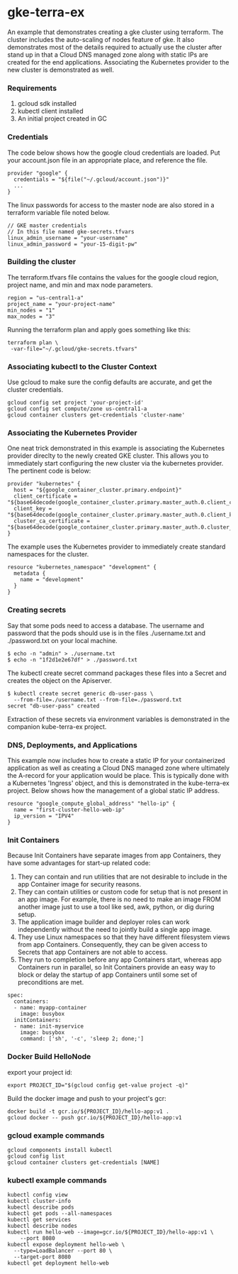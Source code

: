 # gke-terra-ex

An example that demonstrates creating a gke cluster using terraform. The cluster includes the auto-scaling of nodes feature of gke. It also demonstrates most of the details required to actually use the cluster after stand up in that a Cloud DNS managed zone along with static IPs are created for the end applications. Associating the Kubernetes provider to the new cluster is demonstrated as well.  

### Requirements
  1. gcloud sdk installed
  1. kubectl client installed
  1. An initial project created in GC

### Credentials
The code below shows how the google cloud credentials are loaded. Put your account.json file in an appropriate place, and reference the file.

```
provider "google" {
  credentials = "${file("~/.gcloud/account.json")}"
  ...
}
```

The linux passwords for access to the master node are also stored in a terraform variable file noted below.

```
// GKE master credentials
// In this file named gke-secrets.tfvars
linux_admin_username = "your-username"
linux_admin_password = "your-15-digit-pw"
```
### Building the cluster
The terraform.tfvars file contains the values for the google cloud region, project name, and min and max node parameters.
```
region = "us-central1-a"
project_name = "your-project-name"
min_nodes = "1"
max_nodes = "3"
```
Running the terraform plan and apply goes something like this:
```
terraform plan \
 -var-file="~/.gcloud/gke-secrets.tfvars"
```
### Associating kubectl to the Cluster Context
Use gcloud to make sure the config defaults are accurate, and get the cluster credentials.
```
gcloud config set project 'your-project-id'
gcloud config set compute/zone us-central1-a
gcloud container clusters get-credentials 'cluster-name'

```
### Associating the Kubernetes Provider
One neat trick demonstrated in this example is associating the Kubernetes provider direclty to the newly created GKE cluster. This allows you to immediately start configuring the new cluster via the kubernetes provider. The pertinent code is below:
```
provider "kubernetes" {
  host = "${google_container_cluster.primary.endpoint}"
  client_certificate = "${base64decode(google_container_cluster.primary.master_auth.0.client_certificate)}"
  client_key = "${base64decode(google_container_cluster.primary.master_auth.0.client_key)}"
  cluster_ca_certificate = "${base64decode(google_container_cluster.primary.master_auth.0.cluster_ca_certificate)}"
}
```
The example uses the Kubernetes provider to immediately create standard namespaces for the cluster.
```
resource "kubernetes_namespace" "development" {
  metadata {
    name = "development"
  }
}
```
### Creating secrets
Say that some pods need to access a database. The username and password that the pods should use is in the files ./username.txt and ./password.txt on your local machine.

```
$ echo -n "admin" > ./username.txt
$ echo -n "1f2d1e2e67df" > ./password.txt
```
The kubectl create secret command packages these files into a Secret and creates the object on the Apiserver.

```
$ kubectl create secret generic db-user-pass \
  --from-file=./username.txt --from-file=./password.txt
secret "db-user-pass" created
```

Extraction of these secrets via environment variables is demonstrated in the companion kube-terra-ex project.
### DNS, Deployments, and Applications
This example now includes how to create a static IP for your containerized application as well as creating a Cloud DNS managed zone where ultimately the A-record for your application would be place. This is typically done with a Kubernetes 'Ingress' object, and this is demonstrated in the kube-terra-ex project. Below shows how the management of a global static IP address.
```
resource "google_compute_global_address" "hello-ip" {
  name = "first-cluster-hello-web-ip"
  ip_version = "IPV4"
}
```
### Init Containers
Because Init Containers have separate images from app Containers, they have some advantages for start-up related code:

  1. They can contain and run utilities that are not desirable to include in the app Container image for security reasons.
  1. They can contain utilities or custom code for setup that is not present in an app image. For example, there is no need to make an image FROM another image just to use a tool like sed, awk, python, or dig during setup.
  1. The application image builder and deployer roles can work independently without the need to jointly build a single app image.
  1. They use Linux namespaces so that they have different filesystem views from app Containers. Consequently, they can be given access to Secrets that app Containers are not able to access.
  1. They run to completion before any app Containers start, whereas app Containers run in parallel, so Init Containers provide an easy way to block or delay the startup of app Containers until some set of preconditions are met.

```
spec:
  containers:
  - name: myapp-container
    image: busybox
  initContainers:
  - name: init-myservice
    image: busybox
    command: ['sh', '-c', 'sleep 2; done;']
```
### Docker Build HelloNode
export your project id:
```
export PROJECT_ID="$(gcloud config get-value project -q)"
```
Build the docker image and push to your project's gcr:
```
docker build -t gcr.io/${PROJECT_ID}/hello-app:v1 .
gcloud docker -- push gcr.io/${PROJECT_ID}/hello-app:v1
```


### gcloud example commands
```
gcloud components install kubectl
gcloud config list
gcloud container clusters get-credentials [NAME]
```

### kubectl example commands
```
kubectl config view
kubectl cluster-info
kubectl describe pods
kubectl get pods --all-namespaces
kubectl get services
kubectl describe nodes
kubectl run hello-web --image=gcr.io/${PROJECT_ID}/hello-app:v1 \
    --port 8080
kubectl expose deployment hello-web \
  --type=LoadBalancer --port 80 \
  --target-port 8080
kubectl get deployment hello-web  
```
